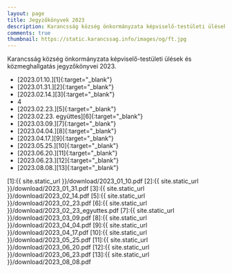 ```yaml
---
layout: page
title: Jegyzőkönyvek 2023
description: Karancsság község önkormányzata képviselő-testületi ülések és közmeghallgatás jegyzőkönyvei 2023.
comments: true
thumbnail: https://static.karancssag.info/images/og/ft.jpg
---
```


Karancsság község önkormányzata képviselő-testületi ülések és közmeghallgatás jegyzőkönyvei 2023.

+ [2023.01.10.][1]{:target="_blank"}
+ [2023.01.31.][2]{:target="_blank"}
+ [2023.02.14.][3]{:target="_blank"}
+ 4
+ [2023.02.23.][5]{:target="_blank"}
+ [2023.02.23. együttes][6]{:target="_blank"}
+ [2023.03.09.][7]{:target="_blank"}
+ [2023.04.04.][8]{:target="_blank"}
+ [2023.04.17.][9]{:target="_blank"}
+ [2023.05.25.][10]{:target="_blank"}
+ [2023.06.20.][11]{:target="_blank"}
+ [2023.06.23.][12]{:target="_blank"}
+ [2023.08.08.][13]{:target="_blank"}


[1]:{{ site.static_url }}/download/2023_01_10.pdf
[2]:{{ site.static_url }}/download/2023_01_31.pdf
[3]:{{ site.static_url }}/download/2023_02_14.pdf
[5]:{{ site.static_url }}/download/2023_02_23.pdf
[6]:{{ site.static_url }}/download/2023_02_23_egyuttes.pdf
[7]:{{ site.static_url }}/download/2023_03_09.pdf
[8]:{{ site.static_url }}/download/2023_04_04.pdf
[9]:{{ site.static_url }}/download/2023_04_17.pdf
[10]:{{ site.static_url }}/download/2023_05_25.pdf
[11]:{{ site.static_url }}/download/2023_06_20.pdf
[12]:{{ site.static_url }}/download/2023_06_23.pdf
[13]:{{ site.static_url }}/download/2023_08_08.pdf

